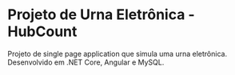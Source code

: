 # Projeto de Urna Eletrônica - HubCount
Projeto de single page application que simula uma urna eletrônica.
Desenvolvido em .NET Core, Angular e MySQL.